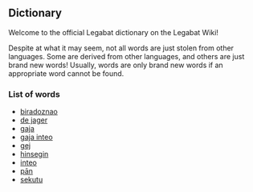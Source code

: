 ## Dictionary
Welcome to the official Legabat dictionary on the Legabat Wiki!

Despite at what it may seem, not all words are just stolen from other languages. Some are derived from other languages, and others are just brand new words! Usually, words are only brand new words if an appropriate word cannot be found.

### List of words
* [biradoznao](/dict/biradoznao)
* [de jager](/dict/de-jager)
* [gaja](/dict/gaja)
* [gaja inteo](/dict/gaja-inteo)
* [gej](/dict/gej)
* [hinsegin](/dict/hinsegin)
* [inteo](/dict/inteo)
* [pān](/dict/pān)
* [sekutu](/dict/sekutu)
